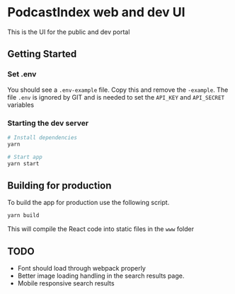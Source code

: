 # PodcastIndex web and dev UI

This is the UI for the public and dev portal

## Getting Started

### Set .env

You should see a `.env-example` file. Copy this and remove the `-example`. The file `.env` is ignored by GIT and is needed to set the `API_KEY` and `API_SECRET` variables

### Starting the dev server

```zsh
# Install dependencies
yarn

# Start app
yarn start
```

## Building for production

To build the app for production use the following script.

```zsh
yarn build
```

This will compile the React code into static files in the `www` folder

## TODO

-   Font should load through webpack properly
-   Better image loading handling in the search results page.
-   Mobile responsive search results
